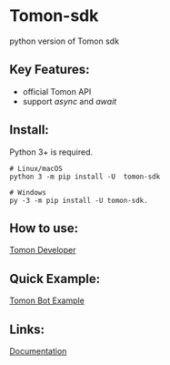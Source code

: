 # Tomon-sdk
python version of Tomon sdk 

## Key Features:
* official Tomon API
* support *async* and *await*

## Install:
Python 3+ is required.

```
# Linux/macOS
python 3 -m pip install -U  tomon-sdk

# Windows
py -3 -m pip install -U tomon-sdk.
```

## How to use:
[Tomon Developer](https://developer.tomon.co/docs/connect)

## Quick Example:
[Tomon Bot Example](https://github.com/tomon-world/tomon-bot-boilerplate-py)

## Links:
[Documentation](https://developer.tomon.co/docs/)

